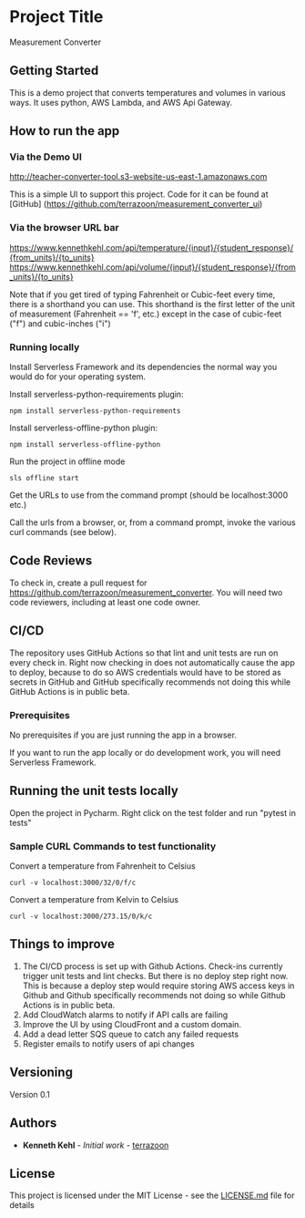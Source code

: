 # Project Title

Measurement Converter

## Getting Started

This is a demo project that converts temperatures and volumes in various ways.  It uses python, AWS Lambda, and AWS Api Gateway.

## How to run the app

### Via the Demo UI

http://teacher-converter-tool.s3-website-us-east-1.amazonaws.com

This is a simple UI to support this project.  Code for it can be found at [GitHub] (https://github.com/terrazoon/measurement_converter_ui)

### Via the browser URL bar

https://www.kennethkehl.com/api/temperature/{input}/{student_response}/{from_units}/{to_units}
https://www.kennethkehl.com/api/volume/{input}/{student_response}/{from_units}/{to_units}

Note that if you get tired of typing Fahrenheit or Cubic-feet every time, there is a shorthand you can use. This
shorthand is the first letter of the unit of measurement (Fahrenheit == 'f', etc.) except in the case of cubic-feet ("f")
and cubic-inches ("i")

### Running locally

Install Serverless Framework and its dependencies the normal way you would do for your operating system.

Install serverless-python-requirements plugin:

```
npm install serverless-python-requirements
```

Install serverless-offline-python plugin:

```
npm install serverless-offline-python
```

Run the project in offline mode

```
sls offline start
```

Get the URLs to use from the command prompt (should be localhost:3000 etc.)

Call the urls from a browser, or, from a command prompt, invoke the various curl commands (see below).


## Code Reviews

To check in, create a pull request for https://github.com/terrazoon/measurement_converter.  You will need two code reviewers, including at least one code owner.

## CI/CD

The repository uses GitHub Actions so that lint and unit tests are run on every check in.  Right now checking in
does not automatically cause the app to deploy, because to do so AWS credentials would have to be stored as secrets
in GitHub and GitHub specifically recommends not doing this while GitHub Actions is in public beta.

### Prerequisites

No prerequisites if you are just running the app in a browser.

If you want to run the app locally or do development work, you will need Serverless Framework.


## Running the unit tests locally

Open the project in Pycharm.  Right click on the test folder and run "pytest in tests"

### Sample CURL Commands to test functionality

Convert a temperature from Fahrenheit to Celsius

```
curl -v localhost:3000/32/0/f/c
```

Convert a temperature from Kelvin to Celsius

```
curl -v localhost:3000/273.15/0/k/c
```

## Things to improve

1. The CI/CD process is set up with Github Actions.  Check-ins currently trigger unit tests and lint checks.  But there is no deploy step right now.
This is because a deploy step would require storing AWS access keys in Github and Github specifically recommends not doing so while
Github Actions is in public beta. 
2. Add CloudWatch alarms to notify if API calls are failing
3. Improve the UI by using CloudFront and a custom domain.
4. Add a dead letter SQS queue to catch any failed requests
5. Register emails to notify users of api changes

## Versioning

Version 0.1

## Authors

* **Kenneth Kehl** - *Initial work* - [terrazoon](https://github.com/terrazoon)

## License

This project is licensed under the MIT License - see the [LICENSE.md](LICENSE.md) file for details
